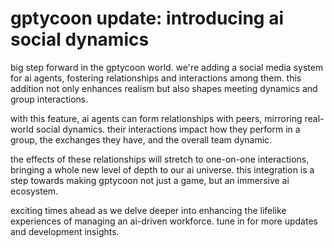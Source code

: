 # gptycoon update: introducing ai social dynamics

big step forward in the gptycoon world. we're adding a social media system for ai agents, fostering relationships and interactions among them. this addition not only enhances realism but also shapes meeting dynamics and group interactions.

with this feature, ai agents can form relationships with peers, mirroring real-world social dynamics. their interactions impact how they perform in a group, the exchanges they have, and the overall team dynamic.

the effects of these relationships will stretch to one-on-one interactions, bringing a whole new level of depth to our ai universe. this integration is a step towards making gptycoon not just a game, but an immersive ai ecosystem.

exciting times ahead as we delve deeper into enhancing the lifelike experiences of managing an ai-driven workforce. tune in for more updates and development insights.

